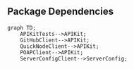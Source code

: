 ## Package Dependencies
```mermaid
graph TD;
    APIKitTests-->APIKit;
    GitHubClient-->APIKit;
    QuickNodeClient-->APIKit;
    POAPClient-->APIKit;
    ServerConfigClient-->ServerConfig;
```